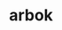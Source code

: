 ---
id: 24
title: arbok
types: [poison]
image: https://raw.githubusercontent.com/PokeAPI/sprites/master/sprites/pokemon/24.png
---
